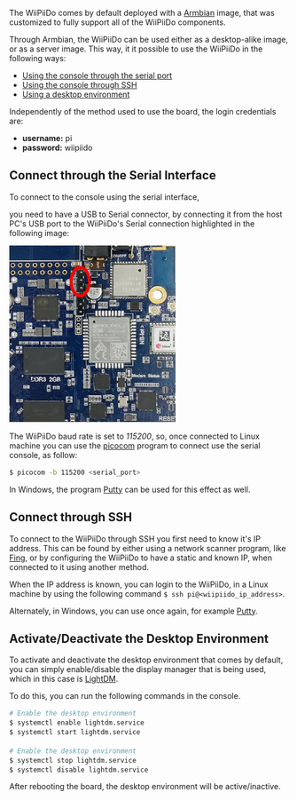 The WiiPiiDo comes by default deployed with a [Armbian](https://www.armbian.com/) image,
that was customized to fully support all of the WiiPiiDo components.

Through Armbian, the WiiPiiDo can be used either as a desktop-alike image,
or as a server image.
This way, it it possible to use the WiiPiiDo in the following ways:

- [Using the console through the serial port](#connect-through-the-serial-interface)
- [Using the console through SSH](#connect-through-ssh)
- [Using a desktop environment]()

Independently of the method used to use the board, the login credentials are:

- **username:** pi
- **password:** wiipiido

## Connect through the Serial Interface

To connect to the console using the serial interface,
<!-- TODO put link to one USB-to-Serial -->
you need to have a USB to Serial connector,
by connecting it from the host PC's USB port to the WiiPiiDo's Serial
connection highlighted in the following image:

![WiiPiiDo Serial Port](img/wiipiido_serial.jpg)

The WiiPiiDo baud rate is set to *115200*, so, once connected
to Linux machine you can use the [picocom](https://linux.die.net/man/8/picocom) program
to connect use the serial console, as follow:

```bash
$ picocom -b 115200 <serial_port>
```

In Windows, the program  [Putty](https://putty.org) can be used for this effect as well.

## Connect through SSH

To connect to the WiiPiiDo through SSH you first need to know it's IP address.
This can be found by either using a network scanner program, like [Fing](https://www.fing.com/),
or by configuring the WiiPiiDo to have a static and known IP,
when connected to it using another method.

When the IP address is known, you can login to the WiiPiiDo, in a Linux machine by using the following command
`$ ssh pi@<wiipiido_ip_address>`.

Alternately, in Windows, you can use once again, for example [Putty](https://putty.org).


## Activate/Deactivate the Desktop Environment

To activate and deactivate the desktop environment that comes by default,
you can simply enable/disable the display manager that is being used,
which in this case is [LightDM](https://wiki.archlinux.org/index.php/LightDM).

To do this, you can run the following commands in the console.

```bash
# Enable the desktop environment
$ systemctl enable lightdm.service
$ systemctl start lightdm.service

# Enable the desktop environment
$ systemctl stop lightdm.service
$ systemctl disable lightdm.service
```

After rebooting the board, the desktop environment will be active/inactive.
